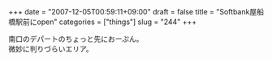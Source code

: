 +++
date = "2007-12-05T00:59:11+09:00"
draft = false
title = "Softbank屋船橋駅前にopen"
categories = ["things"]
slug = "244"
+++

南口のデパートのちょっと先におーぷん。<br />
微妙に判りづらいエリア。<br />
<br />
<br />

